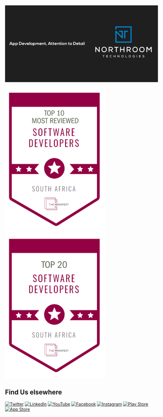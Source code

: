![Northroom Technologies](https://raw.githubusercontent.com/NorthroomZA/.github/main/profile/banner.png)


![Clutch.io](https://raw.githubusercontent.com/NorthroomZA/.github/main/profile/clutch.io_10.png)  ![Clutch.io](https://raw.githubusercontent.com/NorthroomZA/.github/main/profile/clutch.io_20.png)



## Find Us elsewhere 

[![Twitter](https://img.shields.io/badge/Twitter-1DA1F2?style=for-the-badge&logo=twitter&logoColor=white)](https://twitter.com/intent/follow?screen_name=northroomtech) [![LinkedIn](https://img.shields.io/badge/LinkedIn-0077B5?style=for-the-badge&logo=linkedin&logoColor=white)](https://www.linkedin.com/company/northroom-technologies/about/) [![YouTube](https://img.shields.io/badge/YouTube-FF0000?style=for-the-badge&logo=youtube&logoColor=white)](https://www.youtube.com/channel/UCazbJuygFX8Q0zI3Q_hhbvQ) [![Facebook](https://img.shields.io/badge/Facebook-%231877F2.svg?style=for-the-badge&logo=Facebook&logoColor=white)](https://www.facebook.com/northroomtech) [![Instagram](https://img.shields.io/badge/Instagram-%23E4405F.svg?style=for-the-badge&logo=Instagram&logoColor=white)](https://www.instagram.com/northroomtech/) 
[![Play Store](https://img.shields.io/badge/Google_Play-414141?style=for-the-badge&logo=google-play&logoColor=white)](https://play.google.com/store/apps/dev?id=6011128125217863074) [![App Store](https://img.shields.io/badge/App_Store-0D96F6?style=for-the-badge&logo=app-store&logoColor=white)](https://apps.apple.com/us/developer/andrew-margetts/id1177938271)